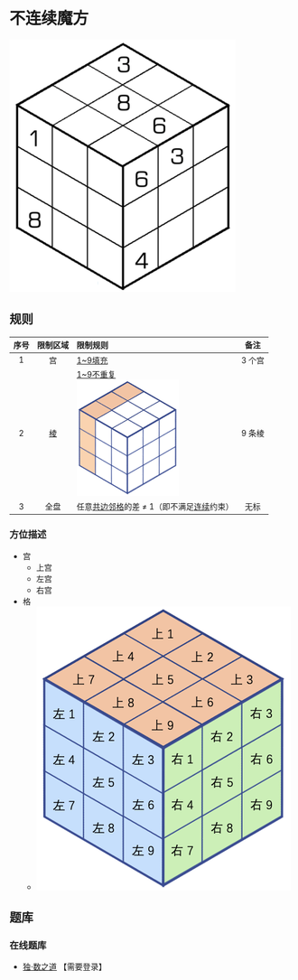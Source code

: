 # 不连续魔方

![题](../../images/sudoku/不连续魔方.png)

## 规则

| 序号  | 限制区域 | 限制规则                                               |  备注  |
|:---:|:----:|:---------------------------------------------------|:----:|
|  1  |  宫   | [1~9填充]                                           | 3 个宫 |
|  2  | [棱]  | [1~9不重复] <br/>![题](../../images/position/魔方/棱.png) | 9 条棱 |
|  3  |  全盘  | 任意[共边邻格]的差 ≠ 1（即不满足[连续]约束）                         |  无标  |

### 方位描述

- 宫
  - 上宫
  - 左宫
  - 右宫
- 格
  - ![题](../../images/position/魔方/格.png)

## 题库

### 在线题库

- [独·数之道](http://www.sudokufans.org.cn/lx/game.index.php?type=ncmf) 【需要登录】

[1~9填充]: ../../rules.md#1to9填充
[棱]: ../../rules.md#棱
[1~9不重复]: ../../rules.md#1to9不重复
[连续]: ../../rules.md#连续
[共边邻格]: ../../rules.md#共边邻格
